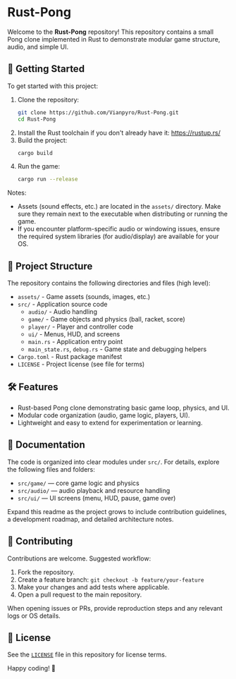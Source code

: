 # Rust-Pong

Welcome to the **Rust-Pong** repository! This repository contains a small Pong clone implemented in Rust to demonstrate modular game structure, audio, and simple UI.

## 🚀 Getting Started

To get started with this project:

1. Clone the repository:
   ```bash
   git clone https://github.com/Vianpyro/Rust-Pong.git
   cd Rust-Pong
   ```
2. Install the Rust toolchain if you don't already have it: <https://rustup.rs/>
3. Build the project:
   ```bash
   cargo build
   ```
4. Run the game:
   ```bash
   cargo run --release
   ```

Notes:

- Assets (sound effects, etc.) are located in the `assets/` directory. Make sure they remain next to the executable when distributing or running the game.
- If you encounter platform-specific audio or windowing issues, ensure the required system libraries (for audio/display) are available for your OS.

## 📁 Project Structure

The repository contains the following directories and files (high level):

- `assets/` - Game assets (sounds, images, etc.)
- `src/` - Application source code
  - `audio/` - Audio handling
  - `game/` - Game objects and physics (ball, racket, score)
  - `player/` - Player and controller code
  - `ui/` - Menus, HUD, and screens
  - `main.rs` - Application entry point
  - `main_state.rs`, `debug.rs` - Game state and debugging helpers
- `Cargo.toml` - Rust package manifest
- `LICENSE` - Project license (see file for terms)

## 🛠 Features

- Rust-based Pong clone demonstrating basic game loop, physics, and UI.
- Modular code organization (audio, game logic, players, UI).
- Lightweight and easy to extend for experimentation or learning.

## 📖 Documentation

The code is organized into clear modules under `src/`. For details, explore the following files and folders:

- `src/game/` — core game logic and physics
- `src/audio/` — audio playback and resource handling
- `src/ui/` — UI screens (menu, HUD, pause, game over)

Expand this readme as the project grows to include contribution guidelines, a development roadmap, and detailed architecture notes.

## 🤝 Contributing

Contributions are welcome. Suggested workflow:

1. Fork the repository.
2. Create a feature branch: `git checkout -b feature/your-feature`
3. Make your changes and add tests where applicable.
4. Open a pull request to the main repository.

When opening issues or PRs, provide reproduction steps and any relevant logs or OS details.

## 📝 License

See the [`LICENSE`](/LICENSE) file in this repository for license terms.

Happy coding! 🎉
